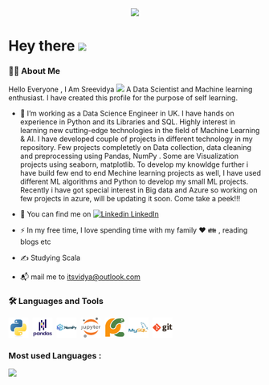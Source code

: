 <div id="header" align="center">
  <img 
       src= "https://media.giphy.com/media/rIoxLYIJBnkcWLafTE/giphy.gif" width ="100"/>
  </div> 

<h1>
  Hey there
  <img src="https://media.giphy.com/media/hvRJCLFzcasrR4ia7z/giphy.gif" width="30px"/>
</h1>

### :woman_technologist: About Me 

Hello Everyone , I Am Sreevidya
<img src="https://media.giphy.com/media/WUlplcMpOCEmTGBtBW/giphy.gif" width="30"> A Data Scientist and Machine learning enthusiast. 
I have created this profile for the  purpose of self learning.
- :telescope: I’m working as a Data Science Engineer in UK. I have hands on experience in Python and its Libraries and SQL. 
Highly interest in learning new cutting-edge technologies in the field of Machine Learning & AI. I have developed couple of  projects in different technology in my repository. 
Few projects completetly on Data collection, data cleaning and preprocessing using Pandas, NumPy . Some are Visualization projects using seaborn, matplotlib. To develop my knowldge further i have build few  end to end  Mechine learning projects as well, I have used different ML algorithms  and Python to develop my small ML projects. Recently i have  got special interest in  Big data and Azure so working on few projects in azure, will be updating it soon.  Come take  a peek!!!

 - :eyes: You can find me on [![Linkedin](https://i.stack.imgur.com/gVE0j.png) LinkedIn](https://www.linkedin.com/in/srya-s-936580b2/)
&nbsp;

- :zap: In my free time, I love spending time with my family :heart: :family: , reading blogs etc
- ✍️  Studying Scala
- :mailbox_with_mail: mail me to itsvidya@outlook.com


### :hammer_and_wrench: Languages and Tools 

<div>
  <img src="https://github.com/devicons/devicon/blob/master/icons/python/python-original.svg" title="python" alt="python" width="40" height="40"/>&nbsp;
  <img src="https://github.com/devicons/devicon/blob/master/icons/pandas/pandas-original-wordmark.svg" title="Pandas" alt="Pandas" width="40" height="40"/>&nbsp;
  <img src="https://github.com/devicons/devicon/blob/master/icons/numpy/numpy-original-wordmark.svg" title="numpy" alt="numpy" width="40" height="40"/>&nbsp;
  <img src="https://github.com/devicons/devicon/blob/master/icons/jupyter/jupyter-original-wordmark.svg" title="jupyter" alt="jupyter" width="40" height="40"/>&nbsp;
  <img src="https://github.com/devicons/devicon/blob/master/icons/pycharm/pycharm-original.svg" title="pycharm" alt="pycharm " width="40" height="40"/>&nbsp;
  <img src="https://github.com/devicons/devicon/blob/master/icons/mysql/mysql-original-wordmark.svg" title="MySQL"  alt="MySQL" width="40" height="40"/>&nbsp;
  <img src="https://github.com/devicons/devicon/blob/master/icons/git/git-original-wordmark.svg" title="Git" **alt="Git" width="40" height="40"/>
  
  
  
  </div>
  


### Most used Languages :

<img src="https://github-readme-stats.vercel.app/api/top-langs?username=vi2007a&layout=compact"/>








